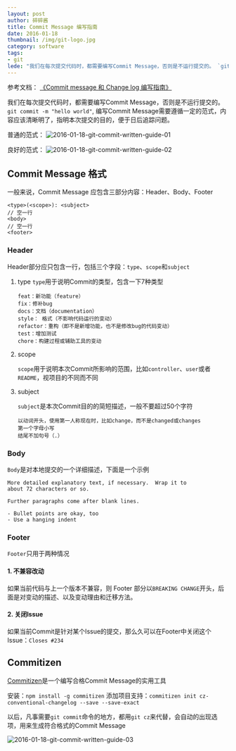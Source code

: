 ```yaml
---
layout: post
author: 碎碎酱
title: Commit Message 编写指南
date: 2016-01-18
thumbnail: /img/git-logo.jpg
category: software
tags:
- git
lede: "我们在每次提交代码时，都需要编写Commit Message，否则是不运行提交的。 `git commit -m "hello world"`, 编写Commit Message需要遵循一定的范式，内容应该清晰明了，指明本次提交的目的，便于日后追踪问题。"
---
```



参考文档：
[《Commit message 和 Change log 编写指南》][2]

我们在每次提交代码时，都需要编写Commit Message，否则是不运行提交的。 `git commit -m "hello world"`, 编写Commit Message需要遵循一定的范式，内容应该清晰明了，指明本次提交的目的，便于日后追踪问题。

普通的范式：
![2016-01-18-git-commit-written-guide-01](/img/2016-01-18-git-commit-written-guide-01.png)

良好的范式：
![2016-01-18-git-commit-written-guide-02](/img/2016-01-18-git-commit-written-guide-02.png)

## Commit Message 格式

一般来说，Commit Message 应包含三部分内容：Header、Body、Footer

```
<type>(<scope>): <subject>
// 空一行
<body>
// 空一行
<footer>
```

### Header

Header部分应只包含一行，包括三个字段：`type`、`scope`和`subject`

1. type
    `type`用于说明Commit的类型，包含一下7种类型

    ```
    feat：新功能（feature）
    fix：修补bug
    docs：文档（documentation）
    style： 格式（不影响代码运行的变动）
    refactor：重构（即不是新增功能，也不是修改bug的代码变动）
    test：增加测试
    chore：构建过程或辅助工具的变动
    ```

2. scope

    `scope`用于说明本次Commit所影响的范围，比如`controller`、`user`或者`README`，视项目的不同而不同

3. subject

    `subject`是本次Commit目的的简短描述，一般不要超过50个字符
    
    ```
    以动词开头，使用第一人称现在时，比如change，而不是changed或changes
    第一个字母小写
    结尾不加句号（.）
    ```
    
### Body

`Body`是对本地提交的一个详细描述，下面是一个示例

```
More detailed explanatory text, if necessary.  Wrap it to 
about 72 characters or so. 

Further paragraphs come after blank lines.

- Bullet points are okay, too
- Use a hanging indent
```

### Footer

`Footer`只用于两种情况

#### 1. 不兼容改动

如果当前代码与上一个版本不兼容，则 Footer 部分以`BREAKING CHANGE`开头，后面是对变动的描述、以及变动理由和迁移方法。

#### 2. 关闭Issue

如果当前Commit是针对某个Issue的提交，那么久可以在Footer中关闭这个Issue：`Closes #234`

## Commitizen

[Commitizen][3]是一个编写合格Commit Message的实用工具

安装：`npm install -g commitizen`
添加项目支持：`commitizen init cz-conventional-changelog --save --save-exact`

以后，凡事需要`git commit`命令的地方，都用`git cz`来代替，会自动的出现选项，用来生成符合格式的Commit Message

![2016-01-18-git-commit-written-guide-03](/img/2016-01-18-git-commit-written-guide-03.png)


  [1]: http://www.suisuijiang.com
  [2]: http://www.ruanyifeng.com/blog/2016/01/commit_message_change_log.html
  [3]: https://github.com/commitizen/cz-cli
  [4]: https://github.com/commitizen/cz-cli/raw/master/meta/screenshots/add-commit.png